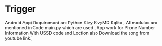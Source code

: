 # Trigger
Android App(
Requirement are Python Kivy KivyMD Sqlite ,
All modules are mentioned in Code main.py which are used ,
App work for Phone Number Information With USSD code and Loction also Download the song from youtube link.)
